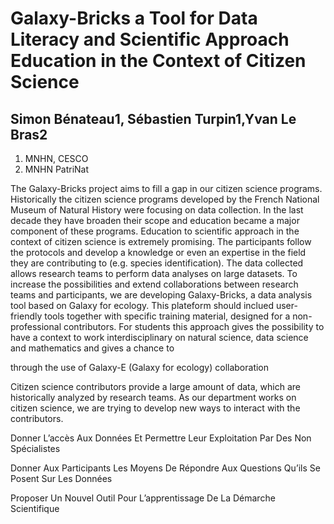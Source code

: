 # Galaxy-Bricks a Tool for Data Literacy and Scientific Approach Education in the Context of Citizen Science 

## Simon Bénateau1, Sébastien Turpin1,Yvan Le Bras2

1. MNHN, CESCO
2. MNHN PatriNat

The Galaxy-Bricks project aims to fill a gap in our citizen science programs. Historically the citizen science programs developed by the French National Museum of Natural History were focusing on data collection. In the last decade they have broaden their scope and education became a major component of these programs. Education to scientific approach in the context of citizen science is extremely promising. The participants follow the protocols and develop a knowledge or even an expertise in the field they are contributing to (e.g. species identification). The data collected allows research teams to perform data analyses on large datasets.
To increase the possibilities and extend collaborations between research teams and participants, we are developing Galaxy-Bricks, a data analysis tool based on Galaxy for ecology. This plateform should inclued user-friendly tools together with specific training material, designed for a non-professional contributors.
For students this approach gives the possibility to have a context to work interdisciplinary on natural science, data science and mathematics and gives a chance to 

through the use of Galaxy-E (Galaxy for ecology) collaboration

Citizen science contributors provide a large amount of data, which are historically analyzed by research teams.
As our department works on citizen science, we are trying to develop new ways to interact with the contributors. 


Donner L’accès Aux Données Et Permettre Leur Exploitation Par Des Non Spécialistes

Donner Aux Participants Les Moyens De Répondre Aux Questions Qu’ils Se Posent Sur Les Données

Proposer Un Nouvel Outil Pour L’apprentissage De La Démarche Scientifique
